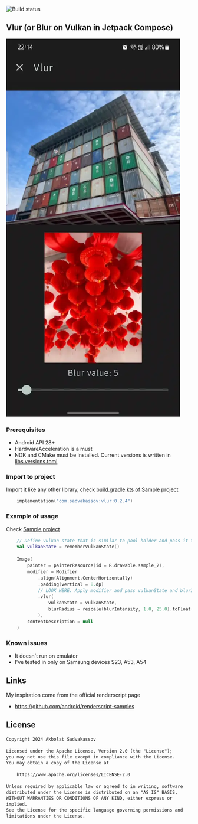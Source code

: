 ![Build status](https://github.com/iRYO400/vlur/actions/workflows/build.yml/badge.svg)

## Vlur (or Blur on Vulkan in Jetpack Compose)

<img src="./media/vlur_preview_480.webp" />

### Prerequisites

- Android API 28+
- HardwareAcceleration is a must
- NDK and CMake must be installed. Current versions is written in [libs.versions.toml](./gradle/libs.versions.toml)

### Import to project

Import it like any other library, check [build.gradle.kts of Sample project](./sample/build.gradle.kts)

```kotlin
    implementation("com.sadvakassov:vlur:0.2.4")
```

### Example of usage 

Check [Sample project](./sample/src/main/java/com/sadvakassov/vlur/sample/MainView.kt)

```kotlin
    // Define vulkan state that is similar to pool holder and pass it to modifier
    val vulkanState = rememberVulkanState()

    Image(
        painter = painterResource(id = R.drawable.sample_2),
        modifier = Modifier
            .align(Alignment.CenterHorizontally)
            .padding(vertical = 8.dp)
            // LOOK HERE. Apply modifier and pass vulkanState and blurIntensity value
            .vlur( 
                vulkanState = vulkanState,
                blurRadius = rescale(blurIntensity, 1.0, 25.0).toFloat(),
            ),
        contentDescription = null
    )
```

### Known issues

- It doesn't run on emulator
- I've tested in only on Samsung devices S23, A53, A54

## Links

My inspiration come from the official renderscript page
- https://github.com/android/renderscript-samples

## License

```
Copyright 2024 Akbolat Sadvakassov
 
Licensed under the Apache License, Version 2.0 (the "License");
you may not use this file except in compliance with the License.
You may obtain a copy of the License at

    https://www.apache.org/licenses/LICENSE-2.0

Unless required by applicable law or agreed to in writing, software
distributed under the License is distributed on an "AS IS" BASIS,
WITHOUT WARRANTIES OR CONDITIONS OF ANY KIND, either express or implied.
See the License for the specific language governing permissions and
limitations under the License.
```
